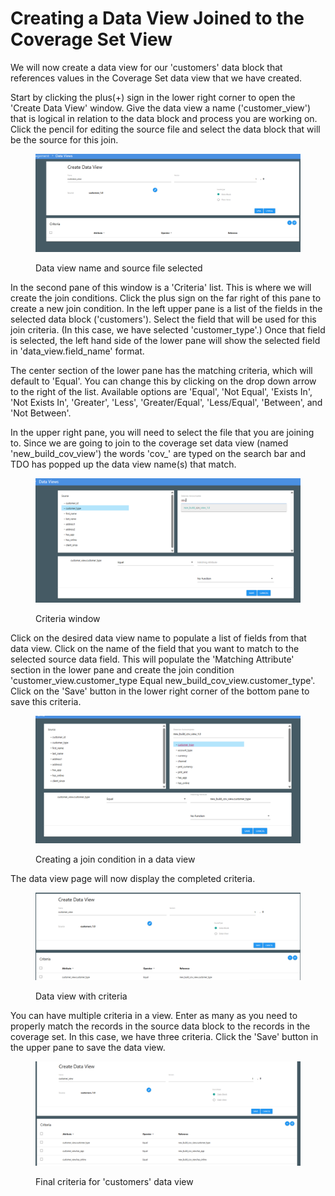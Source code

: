 # Creating a Data View Joined to the Coverage Set View

We will now create a data view for our 'customers' data block that references values in the Coverage Set data view that we have created.

Start by clicking the plus(+) sign in the lower right corner to open the 'Create Data View' window.  Give the data view a name ('customer\_view') that is logical in relation to the data block and process you are working on.  Click the pencil for editing the source file and select the data block that will be the source for this join.

<figure><img src="../../../../../.gitbook/assets/image (17) (1) (1) (1).png" alt=""><figcaption><p>Data view name and source file selected</p></figcaption></figure>

In the second pane of this window is a 'Criteria' list.  This is where we will create the join conditions.  Click the plus sign on the far right of this pane to create a new join condition.  In the left upper pane is a list of the fields in the selected data block ('customers').  Select the field that will be used for this join criteria. (In this case, we have selected 'customer\_type'.)  Once that field is selected, the left hand side of the lower pane will show the selected field in 'data\_view.field\_name' format.

The center section of the lower pane has the matching criteria, which will default to 'Equal'.  You can change this by clicking on the drop down arrow to the right of the list.  Available options are 'Equal', 'Not Equal', 'Exists In', 'Not Exists In', 'Greater', 'Less', 'Greater/Equal', 'Less/Equal', 'Between', and 'Not Between'.

In the upper right pane, you will need to select the file that you are joining to.  Since we are going to join to the coverage set data view (named 'new\_build\_cov\_view') the words 'cov\_' are typed on the search bar and TDO has popped up the data view name(s) that match.&#x20;

<figure><img src="../../../../../.gitbook/assets/image (18) (1) (1) (1).png" alt=""><figcaption><p>Criteria window</p></figcaption></figure>

Click on the desired data view name to populate a list of fields from that data view.  Click on the name of the field that you want to match to the selected source data field.  This will populate the 'Matching Attribute' section in the lower pane and create the join condition 'customer\_view.customer\_type Equal new\_build\_cov\_view.customer\_type'.  Click on the 'Save' button in the lower right corner of the bottom pane to save this criteria.

<figure><img src="../../../../../.gitbook/assets/image (19) (1) (1) (1).png" alt=""><figcaption><p>Creating a join condition in a data view</p></figcaption></figure>

The data view page will now display the completed criteria.

<figure><img src="../../../../../.gitbook/assets/image (20) (1) (1) (1).png" alt=""><figcaption><p>Data view with criteria</p></figcaption></figure>

You can have multiple criteria in a view. Enter as many as you need to properly match the records in the source data block to the records in the coverage set.  In this case, we have three criteria.  Click the 'Save' button in the upper pane to save the data view.

<figure><img src="../../../../../.gitbook/assets/image (21) (1) (1) (1).png" alt=""><figcaption><p>Final criteria for 'customers' data view</p></figcaption></figure>
